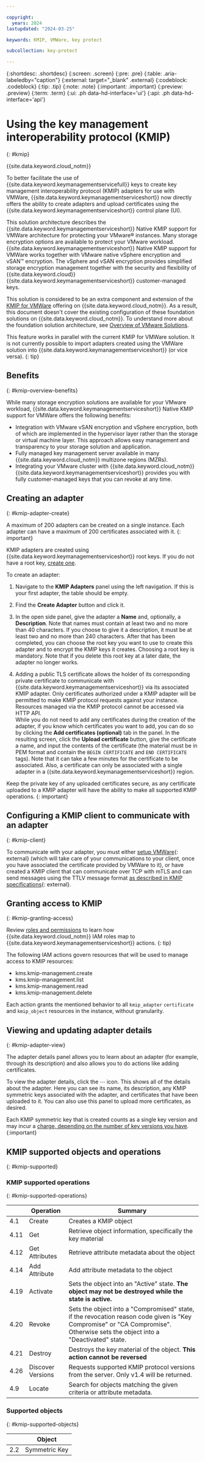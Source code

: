 ```yaml
---

copyright:
  years: 2024
lastupdated: "2024-03-25"

keywords: KMIP, VMWare, key protect

subcollection: key-protect

---
```


{:shortdesc: .shortdesc}
{:screen: .screen}
{:pre: .pre}
{:table: .aria-labeledby="caption"}
{:external: target="_blank" .external}
{:codeblock: .codeblock}
{:tip: .tip}
{:note: .note}
{:important: .important}
{:preview: .preview}
{:term: .term}
{:ui: .ph data-hd-interface='ui'}
{:api: .ph data-hd-interface='api'}

# Using the key management interoperability protocol (KMIP)
{: #kmip}

{{site.data.keyword.cloud_notm}}

To better facilitate the use of {{site.data.keyword.keymanagementservicefull}} keys to create key management interoperability protocol (KMIP) adapters for use with VMWare, {{site.data.keyword.keymanagementserviceshort}} now directly offers the ability to create adapters and upload certificates using the {{site.data.keyword.keymanagementserviceshort}} control plane (UI). 

This solution architecture describes the {{site.data.keyword.keymanagementserviceshort}} Native KMIP support for VMWare architecture for protecting your VMware® instances. Many storage encryption options are available to protect your VMware workload. {{site.data.keyword.keymanagementserviceshort}} Native KMIP support for VMWare works together with VMware native vSphere encryption and vSAN™ encryption. The vSphere and vSAN encryption provides simplified storage encryption management together with the security and flexibility of {{site.data.keyword.cloud}} {{site.data.keyword.keymanagementserviceshort}} customer-managed keys.

This solution is considered to be an extra component and extension of the [KMIP for VMWare](/docs/vmwaresolutions?topic=vmwaresolutions-kmip-overview) offering on {{site.data.keyword.cloud_notm}}. As a result, this document doesn't cover the existing configuration of these foundation solutions on {{site.data.keyword.cloud_notm}}. To understand more about the foundation solution architecture, see [Overview of VMware Solutions](/docs/vmwaresolutions?topic=vmwaresolutions-solution_overview).

This feature works in parallel with the current KMIP for VMWare solution. It is not currently possible to import adapters created using the VMWare solution into {{site.data.keyword.keymanagementserviceshort}} (or vice versa).
{: tip}

## Benefits
{: #kmip-overview-benefits}

While many storage encryption solutions are available for your VMware workload, {{site.data.keyword.keymanagementserviceshort}} Native KMIP support for VMWare offers the following benefits:

* Integration with VMware vSAN encryption and vSphere encryption, both of which are implemented in the hypervisor layer rather than the storage or virtual machine layer. This approach allows easy management and transparency to your storage solution and application.
* Fully managed key management server available in many {{site.data.keyword.cloud_notm}} multizone regions (MZRs).
* Integrating your VMware cluster with {{site.data.keyword.cloud_notm}} {{site.data.keyword.keymanagementserviceshort}} provides you with fully customer-managed keys that you can revoke at any time.


## Creating an adapter
{: #kmip-adapter-create}

A maximum of 200 adapters can be created on a single instance. Each adapter can have a maximum of 200 certificates associated with it.
{: important}

KMIP adapters are created using {{site.data.keyword.keymanagementserviceshort}} root keys. If you do not have a root key, [create one](/docs/key-protect?topic=key-protect-create-root-keys).

To create an adapter: 

1. Navigate to the **KMIP Adapters** panel using the left navigation. If this is your first adapter, the table should be empty. 

2. Find the **Create Adapter** button and click it.

3. In the open side panel, give the adapter a **Name** and, optionally, a **Description**. Note that names must contain at least two and no more than 40 characters. If you choose to give it a description, it must be at least two and no more than 240 characters. After that has been completed, you can choose the root key you want to use to create this adapter and to encrypt the KMIP keys it creates. Choosing a root key is mandatory. Note that if you delete this root key at a later date, the adapter no longer works.

4. Adding a public TLS certificate allows the holder of its corresponding private certificate to communicate with {{site.data.keyword.keymanagementserviceshort}} via its associated KMIP adapter. Only certificates authorized under a KMIP adapter will be permitted to make KMIP protocol requests against your instance. Resources managed via the KMIP protocol cannot be accessed via HTTP API.  
   While you do not need to add any certificates during the creation of the adapter, if you know which certificates you want to add, you can do so by clicking the **Add certificates (optional)** tab in the panel. In the resulting screen, click the **Upload certificate** button, give the certificate a name, and input the contents of the certificate (the material must be in PEM format and contain the `BEGIN CERTIFICATE` and `END CERTIFICATE` tags). Note that it can take a few minutes for the certificate to be associated. Also, a certificate can only be associated with a single adapter in a {{site.data.keyword.keymanagementserviceshort}} region.

Keep the private key of any uploaded certificates secure, as any certificate uploaded to a KMIP adapter will have the ability to make all supported KMIP operations.
{: important}

## Configuring a KMIP client to communicate with an adapter
{: #kmip-client}

To communicate with your adapter, you must either [setup VMWare](https://docs.vmware.com/en/VMware-vSphere/6.7/com.vmware.vsphere.security.doc/GUID-70248689-A0E5-495B-A619-72561BA3A6C9.html){: external} (which will take care of your communications to your client, once you have associated the certificate provided by VMWare to it), or have created a KMIP client that can communicate over TCP with mTLS and can send messages using the TTLV message format [as described in KMIP specifications](https://docs.oasis-open.org/kmip/spec/v1.4/os/kmip-spec-v1.4-os.html#_Toc490660910){: external}.


## Granting access to KMIP 
{: #kmip-granting-access}

Review [roles and permissions](/docs/key-protect?topic=key-protect-manage-access) to learn how {{site.data.keyword.cloud_notm}} IAM roles map to {{site.data.keyword.keymanagementserviceshort}} actions.
{: tip}

The following IAM actions govern resources that will be used to manage access to KMIP resources:

- kms.kmip-management.create
- kms.kmip-management.list
- kms.kmip-management.read
- kms.kmip-management.delete

Each action grants the mentioned behavior to all `kmip_adapter` `certificate` and `kmip_object` resources in the instance, without granularity. 


## Viewing and updating adapter details
{: #kmip-adapter-view}

The adapter details panel allows you to learn about an adapter (for example, through its description) and also allows you to do actions like adding certificates.

To view the adapter details, click the ⋯ icon. This shows all of the details about the adapter. Here you can see its name, its description, any KMIP symmetric keys associated with the adapter, and certificates that have been uploaded to it. You can also use this panel to upload more certificates, as desired.

Each KMIP symmetric key that is created counts as a single key version and may incur a [charge, depending on the number of key versions you have](/docs/key-protect?topic=key-protect-pricing-plan).
{:important}

## KMIP supported objects and operations
{: #kmip-supported}

### KMIP supported operations
{: #kmip-supported-operations}

|  | Operation | Summary |
| - | - | - |
| 4.1 | Create | Creates a KMIP object
| 4.11 | Get | Retrieve object information, specifically the key material
| 4.12 | Get Attributes | Retrieve attribute metadata about the object
| 4.14 | Add Attribute | Add attribute metadata to the object
| 4.19 | Activate | Sets the object into an "Active" state. **The object may not be destroyed while the state is active.**
| 4.20 | Revoke | Sets the object into a "Compromised" state, if the revocation reason code given is "Key Compromise" or "CA Compromise". Otherwise sets the object into a "Deactivated" state.
| 4.21 | Destroy | Destroys the key material of the object. **This action cannot be reversed**
| 4.26 | Discover Versions | Requests supported KMIP protocol versions from the server. Only v1.4 will be returned.
| 4.9 | Locate | Search for objects matching the given criteria or attribute metadata.

### Supported objects
{: #kmip-supported-objects}

| | Object
| - | - |
| 2.2 | Symmetric Key
